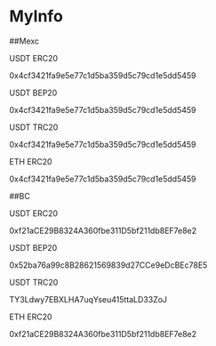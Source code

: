 # MyInfo

##Mexc

USDT ERC20

0x4cf3421fa9e5e77c1d5ba359d5c79cd1e5dd5459

USDT BEP20

0x4cf3421fa9e5e77c1d5ba359d5c79cd1e5dd5459

USDT TRC20

0x4cf3421fa9e5e77c1d5ba359d5c79cd1e5dd5459

ETH ERC20

0x4cf3421fa9e5e77c1d5ba359d5c79cd1e5dd5459

##BC

USDT ERC20

0xf21aCE29B8324A360fbe311D5bf211db8EF7e8e2

USDT BEP20

0x52ba76a99c8B28621569839d27CCe9eDcBEc78E5

USDT TRC20

TY3Ldwy7EBXLHA7uqYseu415ttaLD33ZoJ

ETH ERC20

0xf21aCE29B8324A360fbe311D5bf211db8EF7e8e2